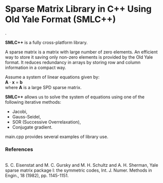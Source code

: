 <h1>Sparse Matrix Library in C++ Using Old Yale Format (<b>SMLC++</b>)</h1>.

<b>SMLC++</b> is a fully cross-platform library.

A sparse matrix is a matrix with large number of zero elements. An efficient way to store it
saving only non-zero elements is provided by the Old Yale format. It reduces redundancy in
arrays by storing row and column information in a compact way.

Assume a system of linear equations given by:<br>
<b>A</b> &middot; <b>x</b> = <b>b</b><br>
where <b>A</b> is a large SPD sparse matrix.

<b>SMLC++</b> allows us to solve the system of equations using one of the following iterative methods:
- Jacobi,
- Gauss-Seidel,
- SOR (Successive Overrelaxation),
- Conjugate gradient.

main.cpp provides several examples of library use.

<h3>References</h3><br>
S. C. Eisenstat and M. C. Gursky and M. H. Schultz and A. H. Sherman, Yale
sparse matrix package I: the symmetric codes, Int. J. Numer. Methods in Engin.,
18 (1982), pp. 1145-1151.
